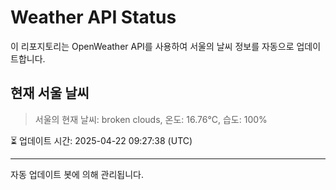 
# Weather API Status

이 리포지토리는 OpenWeather API를 사용하여 서울의 날씨 정보를 자동으로 업데이트합니다.

## 현재 서울 날씨
> 서울의 현재 날씨: broken clouds, 온도: 16.76°C, 습도: 100%

⏳ 업데이트 시간: 2025-04-22 09:27:38 (UTC)

---
자동 업데이트 봇에 의해 관리됩니다.
